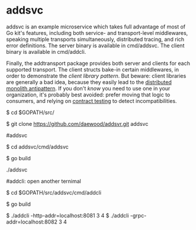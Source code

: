 # addsvc

addsvc is an example microservice which takes full advantage of most of Go
kit's features, including both service- and transport-level middlewares,
speaking multiple transports simultaneously, distributed tracing, and rich
error definitions. The server binary is available in cmd/addsvc. The client
binary is available in cmd/addcli.

Finally, the addtransport package provides both server and clients for each
supported transport. The client structs bake-in certain middlewares, in order to
demonstrate the _client library pattern_. But beware: client libraries are
generally a bad idea, because they easily lead to the
 [distributed monolith antipattern](https://www.microservices.com/talks/dont-build-a-distributed-monolith/).
If you don't _know_ you need to use one in your organization, it's probably best
avoided: prefer moving that logic to consumers, and relying on 
 [contract testing](https://docs.pact.io/best_practices/contract_tests_not_functional_tests.html)
to detect incompatibilities.

$ cd $GOPATH/src/

$ git clone https://github.com/daewood/addsvr.git addsvc

#addsvc

$ cd addsvc/cmd/addsvc

$ go build

./addsvc

#addcli: open another ternimal

$ cd $GOPATH/src/addsvc/cmd/addcli

$ go build

$ ./addcli -http-addr=localhost:8081 3 4
$ ./addcli -grpc-addr=localhost:8082 3 4
